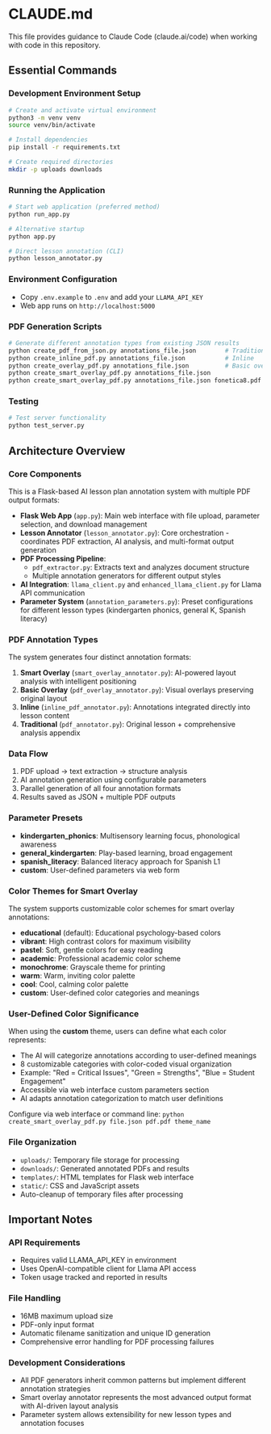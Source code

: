 # CLAUDE.md

This file provides guidance to Claude Code (claude.ai/code) when working with code in this repository.

## Essential Commands

### Development Environment Setup
```bash
# Create and activate virtual environment
python3 -m venv venv
source venv/bin/activate

# Install dependencies
pip install -r requirements.txt

# Create required directories
mkdir -p uploads downloads
```

### Running the Application
```bash
# Start web application (preferred method)
python run_app.py

# Alternative startup
python app.py

# Direct lesson annotation (CLI)
python lesson_annotator.py
```

### Environment Configuration
- Copy `.env.example` to `.env` and add your `LLAMA_API_KEY`
- Web app runs on `http://localhost:5000`

### PDF Generation Scripts
```bash
# Generate different annotation types from existing JSON results
python create_pdf_from_json.py annotations_file.json        # Traditional
python create_inline_pdf.py annotations_file.json           # Inline
python create_overlay_pdf.py annotations_file.json          # Basic overlay
python create_smart_overlay_pdf.py annotations_file.json                    # Smart overlay (recommended)  
python create_smart_overlay_pdf.py annotations_file.json fonetica8.pdf vibrant  # With custom theme
```

### Testing
```bash
# Test server functionality
python test_server.py
```

## Architecture Overview

### Core Components
This is a Flask-based AI lesson plan annotation system with multiple PDF output formats:

- **Flask Web App** (`app.py`): Main web interface with file upload, parameter selection, and download management
- **Lesson Annotator** (`lesson_annotator.py`): Core orchestration - coordinates PDF extraction, AI analysis, and multi-format output generation
- **PDF Processing Pipeline**: 
  - `pdf_extractor.py`: Extracts text and analyzes document structure
  - Multiple annotation generators for different output styles
- **AI Integration**: `llama_client.py` and `enhanced_llama_client.py` for Llama API communication
- **Parameter System** (`annotation_parameters.py`): Preset configurations for different lesson types (kindergarten phonics, general K, Spanish literacy)

### PDF Annotation Types
The system generates four distinct annotation formats:

1. **Smart Overlay** (`smart_overlay_annotator.py`): AI-powered layout analysis with intelligent positioning
2. **Basic Overlay** (`pdf_overlay_annotator.py`): Visual overlays preserving original layout
3. **Inline** (`inline_pdf_annotator.py`): Annotations integrated directly into lesson content
4. **Traditional** (`pdf_annotator.py`): Original lesson + comprehensive analysis appendix

### Data Flow
1. PDF upload → text extraction → structure analysis
2. AI annotation generation using configurable parameters
3. Parallel generation of all four annotation formats
4. Results saved as JSON + multiple PDF outputs

### Parameter Presets
- **kindergarten_phonics**: Multisensory learning focus, phonological awareness
- **general_kindergarten**: Play-based learning, broad engagement
- **spanish_literacy**: Balanced literacy approach for Spanish L1
- **custom**: User-defined parameters via web form

### Color Themes for Smart Overlay
The system supports customizable color schemes for smart overlay annotations:
- **educational** (default): Educational psychology-based colors
- **vibrant**: High contrast colors for maximum visibility
- **pastel**: Soft, gentle colors for easy reading
- **academic**: Professional academic color scheme
- **monochrome**: Grayscale theme for printing
- **warm**: Warm, inviting color palette
- **cool**: Cool, calming color palette
- **custom**: User-defined color categories and meanings

### User-Defined Color Significance
When using the **custom** theme, users can define what each color represents:
- The AI will categorize annotations according to user-defined meanings
- 8 customizable categories with color-coded visual organization
- Example: "Red = Critical Issues", "Green = Strengths", "Blue = Student Engagement"
- Accessible via web interface custom parameters section
- AI adapts annotation categorization to match user definitions

Configure via web interface or command line: `python create_smart_overlay_pdf.py file.json pdf.pdf theme_name`

### File Organization
- `uploads/`: Temporary file storage for processing
- `downloads/`: Generated annotated PDFs and results
- `templates/`: HTML templates for Flask web interface
- `static/`: CSS and JavaScript assets
- Auto-cleanup of temporary files after processing

## Important Notes

### API Requirements
- Requires valid LLAMA_API_KEY in environment
- Uses OpenAI-compatible client for Llama API access
- Token usage tracked and reported in results

### File Handling
- 16MB maximum upload size
- PDF-only input format
- Automatic filename sanitization and unique ID generation
- Comprehensive error handling for PDF processing failures

### Development Considerations
- All PDF generators inherit common patterns but implement different annotation strategies
- Smart overlay annotator represents the most advanced output format with AI-driven layout analysis
- Parameter system allows extensibility for new lesson types and annotation focuses